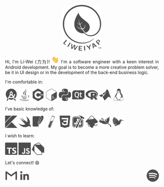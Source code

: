 <p align="center">
  <img height="150px" src="assets/logoPaths-noCircle-darkgrey-background-white.svg">
</p>

<p align="justify">
Hi, I'm Li-Wei (力为)! <img width="25px" src="assets/waving-hand.gif"> I'm a software engineer with a keen interest in Android development. My goal is to become a more creative problem solver, be it in UI design or in the development of the back-end business logic.
</p>

I'm comfortable in:
<p float="left">
  <a href="https://developer.android.com/studio"><img src="assets/androidstudio-grey.svg" height="40"/></a>
  <a href="https://www.java.com/en/"><img src="assets/java-grey.svg" height="40"/></a>
  <a href="https://en.cppreference.com/w/"><img src="assets/cplusplus-grey.svg" height="40"/></a>
  <a href="https://www.gnu.org/software/bash/"><img src="assets/gnubash-grey.svg" height="40"/></a>
  <a href="https://www.python.org/"><img src="assets/python-grey.svg" height="40"/></a>
  <a href="https://www.qt.io/"><img src="assets/qt-grey.svg" height="40"/></a>
  <a href="https://www.r-project.org/"><img src="assets/r-grey.svg" height="40"/></a>
  <a href="https://uk.mathworks.com/products/matlab.html"><img src="assets/mathworks-grey.svg" height="40"/></a>
  <a href="https://www.linux.org/"><img src="assets/linux-grey.svg" height="40"/></a>
</p>

I've basic knowledge of:
<p float="left">
  <a href="https://kotlinlang.org/"><img src="assets/kotlin-grey.svg" height="40"/></a>
  <a href="https://swift.org/"><img src="assets/swift-grey.svg" height="40"/></a>
  <a href="https://www.sqlite.org/index.html"><img src="assets/sqlite-grey.svg" height="40"/></a>
  <a href="https://jekyllrb.com/"><img src="assets/jekyll-grey.svg" height="40"/></a>
  <a href="https://www.w3.org/Style/CSS/"><img src="assets/css3-grey.svg" height="40"/></a>
  <a href="https://developer.apple.com/xcode/"><img src="assets/xcode-grey.svg" height="40"></a>
  <a href="https://inkscape.org/"><img src="assets/inkscape-grey.svg" height="40"/></a>
  <a href="https://www.gimp.org/"><img src="assets/gimp-grey.svg" height="40"/></a>
  <a href="https://www.latex-project.org/"><img src="assets/latex-grey.svg" height="40"/></a>
</p>

I wish to learn:
<p float="left">
  <a href="https://www.typescriptlang.org/"><img src="assets/typescript-grey.svg" height="40"/></a>
  <a href="https://en.wikipedia.org/wiki/JavaScript"><img src="assets/javascript-grey.svg" height="40"/></a>
  <a href="https://dart.dev/"><img src="assets/dart-grey.svg" height="40"/></a>
</p>

Let's connect! :smile:
<p float="left">
  <a href="mailto:liweiyap@gmail.com"><img src="assets/gmail-resized-grey.svg" height="40"/></a>
  <a href="https://www.linkedin.com/in/liweiyap/"><img src="assets/linkedin-inverted-grey.svg" height="40"/></a>
  <a href="https://open.spotify.com/playlist/0YxZJLaybfLprUoSN1QXp9?si=4j3R2m77QiGd_3RvUxL-RA" target="_blank"><img align="right" height="40" src="assets/spotify-grey.svg"/></a>
</p>
